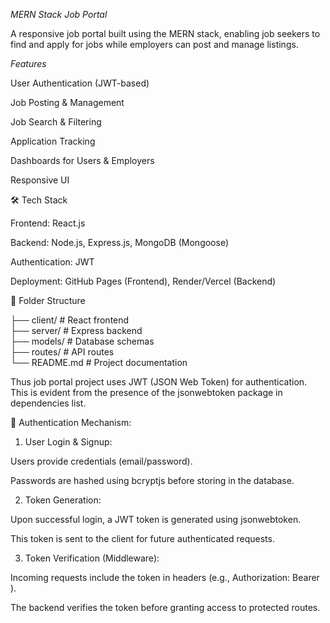 *MERN Stack Job Portal*


A responsive job portal built using the MERN stack, enabling job seekers to find and apply for jobs while employers can post and manage listings.

 *Features*

User Authentication (JWT-based)

Job Posting & Management

Job Search & Filtering

Application Tracking

Dashboards for Users & Employers

Responsive UI 


🛠️ Tech Stack

Frontend: React.js

Backend: Node.js, Express.js, MongoDB (Mongoose)

Authentication: JWT

Deployment: GitHub Pages (Frontend), Render/Vercel (Backend)


📂 Folder Structure

├── client/       # React frontend  
├── server/       # Express backend  
├── models/       # Database schemas  
├── routes/       # API routes  
└── README.md     # Project documentation

Thus job portal project uses JWT (JSON Web Token) for authentication. This is evident from the presence of the jsonwebtoken package in  dependencies list.

🔐 Authentication Mechanism:

1. User Login & Signup:

Users provide credentials (email/password).

Passwords are hashed using bcryptjs before storing in the database.



2. Token Generation:

Upon successful login, a JWT token is generated using jsonwebtoken.

This token is sent to the client for future authenticated requests.



3. Token Verification (Middleware):

Incoming requests include the token in headers (e.g., Authorization: Bearer <token>).

The backend verifies the token before granting access to protected routes.








